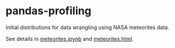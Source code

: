 # pandas-profiling

Initial distributions for data wrangling using NASA meteorites data.

See details in [meteorites.ipynb](./meteorites.ipynb) and [meteorites.html](./meteorites.html).
